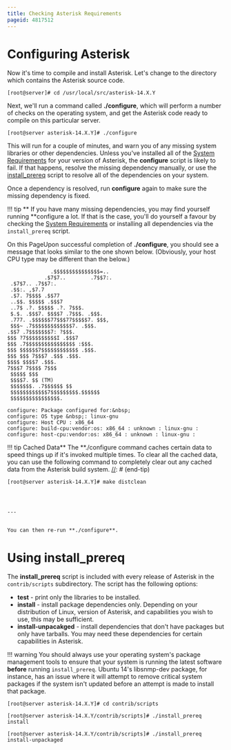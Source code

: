 ```yaml
---
title: Checking Asterisk Requirements
pageid: 4817512
---
```


Configuring Asterisk
====================

Now it's time to compile and install Asterisk. Let's change to the directory which contains the Asterisk source code.

```
[root@server]# cd /usr/local/src/asterisk-14.X.Y

```

Next, we'll run a command called **./configure**, which will perform a number of checks on the operating system, and get the Asterisk code ready to compile on this particular server.

```
[root@server asterisk-14.X.Y]# ./configure

```

This will run for a couple of minutes, and warn you of any missing system libraries or other dependencies. Unless you've installed all of the [System Requirements](/Operation/System-Requirements) for your version of Asterisk, the **configure** script is likely to fail. If that happens, resolve the missing dependency manually, or use the [install_prereq](#install_prereq) script to resolve all of the dependencies on your system.

Once a dependency is resolved, run **configure** again to make sure the missing dependency is fixed.




!!! tip **  If you have many missing dependencies, you may find yourself running **configure
    a lot. If that is the case, you'll do yourself a favour by checking the [System Requirements](/Operation/System-Requirements) or installing all dependencies via the `install_prereq` script.

      
[//]: # (end-tip)



On this PageUpon successful completion of **./configure**, you should see a message that looks similar to the one shown below. (Obviously, your host CPU type may be different than the below.)

```
              .$$$$$$$$$$$$$$$=..     
            .$7$7..        .7$$7:.   
 .$7$7.. .7$$7:.
 .$$:. ,$7.7
 .$7. 7$$$$ .$$77
 ..$$. $$$$$ .$$$7
 ..7$ .?. $$$$$ .?. 7$$$.
 $.$. .$$$7. $$$$7 .7$$$. .$$$.
 .777. .$$$$$$77$$$77$$$$$7. $$$,
 $$$~ .7$$$$$$$$$$$$$7. .$$$.
.$$7 .7$$$$$$$7: ?$$$.
$$$ ?7$$$$$$$$$$I .$$$7
$$$ .7$$$$$$$$$$$$$$$$ :$$$.
$$$ $$$$$$7$$$$$$$$$$$$ .$$$.
$$$ $$$ 7$$$7 .$$$ .$$$.
$$$$ $$$$7 .$$$.
7$$$7 7$$$$ 7$$$
 $$$$$ $$$
 $$$$7. $$ (TM)
 $$$$$$$. .7$$$$$$ $$
 $$$$$$$$$$$$7$$$$$$$$$.$$$$$$
 $$$$$$$$$$$$$$$$.

configure: Package configured for:&nbsp;
configure: OS type &nbsp;: linux-gnu
configure: Host CPU : x86_64
configure: build-cpu:vendor:os: x86_64 : unknown : linux-gnu :
configure: host-cpu:vendor:os: x86_64 : unknown : linux-gnu :

```



!!! tip Cached Data** The **./configure
    command caches certain data to speed things up if it's invoked multiple times. To clear all the cached data, you can use the following command to completely clear out any cached data from the Asterisk build system.
[//]: # (end-tip)


  
  

```
[root@server asterisk-14.X.Y]# make distclean
  



---


You can then re-run **./configure**.

```




Using install_prereq
=====================

The **install_prereq** script is included with every release of Asterisk in the `contrib/scripts` subdirectory. The script has the following options:

* **test** - print only the libraries to be installed.
* **install** - install package dependencies only. Depending on your distribution of Linux, version of Asterisk, and capabilities you wish to use, this may be sufficient.
* **install-unpacakged** - install dependencies that don't have packages but only have tarballs. You may need these dependencies for certain capabilities in Asterisk.




!!! warning 
    You should always use your operating system's package management tools to ensure that your system is running the latest software **before** running `install_prereq`. Ubuntu 14's libsnmp-dev package, for instance, has an issue where it will attempt to remove critical system packages if the system isn't updated before an attempt is made to install that package.

      
[//]: # (end-warning)

```
[root@server asterisk-14.X.Y]# cd contrib/scripts

[root@server asterisk-14.X.Y/contrib/scripts]# ./install_prereq install

[root@server asterisk-14.X.Y/contrib/scripts]# ./install_prereq install-unpackaged

```

